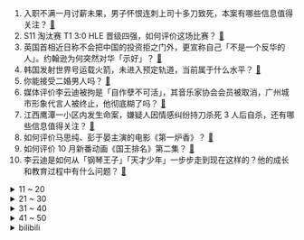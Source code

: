 1. 入职不满一月讨薪未果，男子怀恨连刺上司十多刀致死，本案有哪些信息值得关注？ [:link:](https://www.zhihu.com/question/491485634)
2. S11 淘汰赛 T1 3:0 HLE 晋级四强，如何评价这场比赛？ [:link:](https://www.zhihu.com/question/493942196)
3. 英国首相近日称不会把中国的投资拒之门外，更宣称自己「不是一个反华的人」。约翰逊为何突然对华「示好」？ [:link:](https://www.zhihu.com/question/493713975)
4. 韩国发射世界号运载火箭，未进入预定轨道，当前属于什么水平？ [:link:](https://www.zhihu.com/question/493739085)
5. 你能接受二婚男人吗？ [:link:](https://www.zhihu.com/question/414614768)
6. 媒体评价李云迪被拘是「自作孽不可活」，其音乐家协会会员被取消，广州城市形象代言人被终止，他彻底糊了吗？ [:link:](https://www.zhihu.com/question/493814225)
7. 江西鹰潭一小区内发生命案，嫌疑人因情感纠纷持刀杀死 3 人后自杀，还有哪些信息值得关注？ [:link:](https://www.zhihu.com/question/493910060)
8. 如何评价马思纯、彭于晏主演的电影《第一炉香》？ [:link:](https://www.zhihu.com/question/491765307)
9. 如何评价 10 月新番动画《国王排名》第二集？ [:link:](https://www.zhihu.com/question/493663337)
10. 李云迪是如何从「钢琴王子」「天才少年」一步步走到现在这样的？他的成长和教育过程中有什么问题？ [:link:](https://www.zhihu.com/question/493878532)
<details>
<summary>11 ~ 20</summary>

11. 如何看待李云迪涉嫌嫖娼被行拘，15 个品牌 5 家上市公司受牵连？对商业机构有哪些警示？ [:link:](https://www.zhihu.com/question/493862483)
12. 有哪些堪称神器的app，求推荐？ [:link:](https://www.zhihu.com/question/320338923)
13. 如果人类下辈子要变成猪，你最愿意在哪里生活？ [:link:](https://www.zhihu.com/question/493860477)
14. 峨眉山游客遭猴子抢包挥拳吓猴反被推开，遇到这种情况正确做法应该是什么？ [:link:](https://www.zhihu.com/question/493701070)
15. 鞠婧祎《嘉南传》的嘉南郡主造型怎么样？ [:link:](https://www.zhihu.com/question/492538912)
16. 5年银行柜员裸辞能干什么？ [:link:](https://www.zhihu.com/question/441968672)
17. 什么食物当地人吃不腻，外地人吃不惯？ [:link:](https://www.zhihu.com/question/493264711)
18. 为什么大多数员工发微信，领导从不回复？ [:link:](https://www.zhihu.com/question/487386044)
19. 请问画成这样离一线游戏大厂的游戏美术入行标准还差距多少呢？ [:link:](https://www.zhihu.com/question/492779519)
20. 东北那么冷，为什么喜欢吃凉菜？ [:link:](https://www.zhihu.com/question/492948697)
</details>
<details>
<summary>21 ~ 30</summary>

21. 如何看待周深放弃《青春环游记》而选择录制《令人心动的 offer 3》? [:link:](https://www.zhihu.com/question/493684814)
22. 如何看待公考培训机构被曝拖欠亿元退款，曾宣称「考不过全退」？公务员考试有必要报培训班吗？ [:link:](https://www.zhihu.com/question/493738150)
23. 《火影忍者》宇智波鼬一人团灭了整个家族，是鼬太强了还是宇智波族名不其实？ [:link:](https://www.zhihu.com/question/490855418)
24. 特斯拉 779 元卖限量空酒瓶，都是哪些人在买呢？该酒瓶能保值或者升值吗？ [:link:](https://www.zhihu.com/question/493749678)
25. 互联网公司校招名额大幅增加说明了什么问题？ [:link:](https://www.zhihu.com/question/493427555)
26. 有什么现实中不愿承认，但确实存在的道理? [:link:](https://www.zhihu.com/question/474585002)
27. Doinb S11失利后首次发声致歉：对不起，让你们失望了！对此你怎么看？ [:link:](https://www.zhihu.com/question/493593154)
28. 中国看海最好的城市是哪里？ [:link:](https://www.zhihu.com/question/487077010)
29. 快要异地了，预算两百块钱，送个什么礼物给女朋友比较好？ [:link:](https://www.zhihu.com/question/399286818)
30. 现代人能吃得惯古代普通老百姓家里的菜吗？ [:link:](https://www.zhihu.com/question/443939950)
</details>
<details>
<summary>31 ~ 40</summary>

31. 张一鸣超越马化腾成「中国互联网首富」，目前仅次于中国首富农夫山泉创始人钟睒睒，有哪些信息值得关注？ [:link:](https://www.zhihu.com/question/493455894)
32. 在伊利诺伊理工学院(IIT)就读是怎样一番体验？ [:link:](https://www.zhihu.com/question/40954393)
33. 2022年国考公告发布，新增行政执法类申论试卷，如何应对？ [:link:](https://www.zhihu.com/question/492475100)
34. 如何评价综艺《披荆斩棘的哥哥》第十一期（下）？ [:link:](https://www.zhihu.com/question/493864474)
35. 有哪些粉底液值得推荐？ [:link:](https://www.zhihu.com/question/28060171)
36. 我家4岁半的孩子在商店里偷拿了一个糖果，我该怎么教育他? [:link:](https://www.zhihu.com/question/492350107)
37. 如何评价 10 月 22 日召开的华为开发者大会 HDC 2021 ？有哪些值得关注的内容？ [:link:](https://www.zhihu.com/question/493870864)
38. 预算1000块，送女朋友什么生日礼物？ [:link:](https://www.zhihu.com/question/491639255)
39. 二胎家庭有哪些「家有俩娃」的快乐？ [:link:](https://www.zhihu.com/question/493191256)
40. 生活中有哪些细微却让你感动的小事？ [:link:](https://www.zhihu.com/question/27526860)
</details>
<details>
<summary>41 ~ 50</summary>

41. 有哪些必买的口红？ [:link:](https://www.zhihu.com/question/442011507)
42. 秋冬有哪些好搭配、好穿的衣服店铺值得推荐？ [:link:](https://www.zhihu.com/question/490984667)
43. 你吃烤肉时每次必点的食物是什么？ [:link:](https://www.zhihu.com/question/492146046)
44. 你觉得《再见爱人》里的章贺和郭柯宇可能会复婚吗？ [:link:](https://www.zhihu.com/question/486969427)
45. 在互联网公司工作（实习）是一种怎样的体验？ [:link:](https://www.zhihu.com/question/405849275)
46. 如何整合东方玄幻和西方玄幻的体系？ [:link:](https://www.zhihu.com/question/277245247)
47. 2021「双十一」期间，想要迅速获得淘气值有什么办法？ [:link:](https://www.zhihu.com/question/493775306)
48. 2021 年「双十一」，有哪些适合职场人士的数码好物？ [:link:](https://www.zhihu.com/question/492100757)
49. 有哪些文艺气息满满的礼物？ [:link:](https://www.zhihu.com/question/54909953)
50. 新款 MacBook Pro 最低起售 14999 元，你能接受吗？ [:link:](https://www.zhihu.com/question/493287321)
</details><details>
<summary>bilibili</summary>

1. 卫生扣分写检讨的巅峰之作。 [:link:](//www.bilibili.com/video/BV1Df4y1g7x9)
2. 人在海南，嫖到失联！揭露社交平台交友诈骗 [:link:](//www.bilibili.com/video/BV1Ju411f7ra)
3. 看好了沉香！宝莲灯是这么用的 ！ [:link:](//www.bilibili.com/video/BV1oP4y1t7fM)
4. 这是我吃过最脆的炸鸡...皮！不信的话，请试试看，包你不失望 [:link:](//www.bilibili.com/video/BV1NU4y1c7Aw)
5. 【何同学】我做了苹果放弃的产品... [:link:](//www.bilibili.com/video/BV19v411M7Rs)
6. 再见，巴甫洛夫大叔 [:link:](//www.bilibili.com/video/BV1Af4y137in)
7. 暗访麦当劳，食材过期、餐盘不洗、奶浆漏了三天还继续用 [:link:](//www.bilibili.com/video/BV1Fv411u72b)
8. 欲 戴 皇 冠 ，必 承 其 重 ！ [:link:](//www.bilibili.com/video/BV1yL4y1B7JF)
9. 这是我人生第一次做鹅，也是最后一次！！ [:link:](//www.bilibili.com/video/BV1Vb4y1h7Ei)
10. 耗时五年研发！大疆赌上所有，只差一点就完美？如影4D上手评测 [:link:](//www.bilibili.com/video/BV1dL4y1B75C)
<details>
<summary>11 ~ 20</summary>

11. 当一个北方人，尝试在南方街头点100元的麻辣烫... [:link:](//www.bilibili.com/video/BV1oQ4y1D7qj)
12. 应小火罐们要求，我在JOJO中饰配了三个角色，希望你们喜欢【高全胜】 [:link:](//www.bilibili.com/video/BV1Bq4y197S5)
13. 难兄难弟 [:link:](//www.bilibili.com/video/BV1Vb4y1h7ut)
14. 在海底捞给希儿过生日 [:link:](//www.bilibili.com/video/BV1wv411u77B)
15. 【软件测评】把所有流氓软件都装进电脑是一种什么体验！ [:link:](//www.bilibili.com/video/BV1nb4y1h76B)
16. 盘点一下网上的那些穿搭陷阱！ [:link:](//www.bilibili.com/video/BV1N3411y7yk)
17. 今晚全场消费由_____买单！ [:link:](//www.bilibili.com/video/BV1xr4y1y7xp)
18. 不 要 迟 到 [:link:](//www.bilibili.com/video/BV1kb4y1h7zk)
19. 我们为什么要拉着一堆老外研究中国崛起的秘密？ [:link:](//www.bilibili.com/video/BV1Kq4y1G7yA)
20. 【原神夜店风】午 夜 男 团 [:link:](//www.bilibili.com/video/BV1zR4y1J7X3)
</details>
<details>
<summary>21 ~ 30</summary>

21. 感谢央视网！感谢各位爱心网友的支持和帮助！ [:link:](//www.bilibili.com/video/BV1P34y1m7qv)
22. 有些人面无表情时，情绪已经走了两公里 [:link:](//www.bilibili.com/video/BV1NP4y1b7JM)
23. 钢琴家的事，能叫嫖吗？！！ [:link:](//www.bilibili.com/video/BV1rL411G7Pm)
24. 踢馆rookie韩料店，IG上单当面锐评，毫不留情！【怎么这么值ep31-贪食主义】 [:link:](//www.bilibili.com/video/BV1QL411G7eq)
25. 志愿军战神！一个人对抗敌军五个连！【阅片无数Ⅱ 23】 [:link:](//www.bilibili.com/video/BV17b4y1h7H4)
26. "在冗长的黑夜里 你是我唯一的光" [:link:](//www.bilibili.com/video/BV1Xv411M7yz)
27. 自制莫西干式自动喝饮料帽子 [:link:](//www.bilibili.com/video/BV12Q4y1i7qE)
28. 【4K60FPS】詹姆斯·布朗特《You're Beautiful》交响乐现场！唱哭无数人的神曲！ [:link:](//www.bilibili.com/video/BV1j3411y7CF)
29. 李云迪嫖娼被拘 [:link:](//www.bilibili.com/video/BV1DR4y1J7k7)
30. 狐主任打脸名场面:《解闷儿》 [:link:](//www.bilibili.com/video/BV1EF411e7bJ)
</details>
<details>
<summary>31 ~ 40</summary>

31. 他说风雨中这点痛算什么…… [:link:](//www.bilibili.com/video/BV17Q4y1z7Ax)
32. 《情侣对线天花板》2.0 [:link:](//www.bilibili.com/video/BV1BQ4y1D7ZC)
33. 【时代少年团】《这福气给你要不要》之出发吧！假期 [:link:](//www.bilibili.com/video/BV1vL4y1B78G)
34. 半小时带你回忆s8世界赛ig夺冠 [:link:](//www.bilibili.com/video/BV1aL4y1B7uj)
35. 一起来和“诈骗”对对线！ [:link:](//www.bilibili.com/video/BV1tb4y1h7nF)
36. 2021年10月21日，分享一首歌。 [:link:](//www.bilibili.com/video/BV1Fr4y117Ja)
37. 【谭晶】《不可阻挡》燃炸来袭，跨界电竞挑战全新曲风，LPL战队S11加油！ [:link:](//www.bilibili.com/video/BV1SL4y1B7yS)
38. 大家觉得我方会胜诉吗？ [:link:](//www.bilibili.com/video/BV1xq4y197Yn)
39. 怒花6万，59.9元到950元的粉底液哪家强？【老爸评测】 [:link:](//www.bilibili.com/video/BV1VP4y1b7Va)
40. 这才是真正相亲相来的女孩。。。。。。。。。。。。 [:link:](//www.bilibili.com/video/BV1QF411Y7Fg)
</details>
<details>
<summary>41 ~ 50</summary>

41. 《 今年最好看的电影：图兰朵 》 [:link:](//www.bilibili.com/video/BV1gv411u7at)
42. 何同学：每个人都有成名的15分钟，那之后呢？ [:link:](//www.bilibili.com/video/BV1RP4y1t7pb)
43. 突然变成盖伦从厕所里冲出来，女朋友看到后... [:link:](//www.bilibili.com/video/BV17h411n7wH)
44. 点赞破5000 去校长室变 [:link:](//www.bilibili.com/video/BV1sL411g7t9)
45. 【咬人猫X矮乐多】零 元 购 猫！Ngana Rindu [:link:](//www.bilibili.com/video/BV1zL4y1B7He)
46. 刘庸干净又卫生系列：国内美食特别专辑(一) [:link:](//www.bilibili.com/video/BV1kv411M7jN)
47. 《 鼠 飚 》 [:link:](//www.bilibili.com/video/BV1QF411Y7wd)
48. 靠谱盘点139：最后的生还者！S赛八强猪狗大战再现，FPXLNG接连出局，谁将成为LPL最后的希望？ [:link:](//www.bilibili.com/video/BV1XU4y1F7Vv)
49. 整蛊男友，让他打开用502粘住的罐头！男友力丧失的瞬间好尴尬！ [:link:](//www.bilibili.com/video/BV1iR4y1J7iE)
50. YELLOW- 神山羊【MV】　YELLOW- Yoh Kamiyama【MV】 [:link:](//www.bilibili.com/video/BV1YP4y1877f)
</details>
<details>
<summary>51 ~ 60</summary>

51. 这虎牙 不开啤酒瓶可惜了！ [:link:](//www.bilibili.com/video/BV1bP4y1b7Bs)
52. 【龚俊】工作日vlog 3.0 [:link:](//www.bilibili.com/video/BV1ER4y1J7Y7)
53. SEVENTEEN 'Rock with you' Official MV [:link:](//www.bilibili.com/video/BV1pL411G797)
54. 细读经典：震碎三观！这部电影后劲儿太大了！（温馨提醒：请关掉弹幕食用） [:link:](//www.bilibili.com/video/BV1p34y1m7nG)
55. 【同人动画】儿童迪迦2：新的伙伴！！！！ [:link:](//www.bilibili.com/video/BV1uu411f7ix)
56. 【电竞星快报】当凤一麒碎，八强内战时，LPL还剩下什么？（第三季38期） [:link:](//www.bilibili.com/video/BV1AQ4y1q7co)
57. 凌晨4点，我被穷醒了，我才24岁，不知从何起也开始为生活努力了 [:link:](//www.bilibili.com/video/BV1EQ4y1z7mU)
58. 太子落马，靖王加爵，风云格局大变动！国产古装大戏《琅琊榜》第五期 [:link:](//www.bilibili.com/video/BV1cb4y1h7qN)
59. 95%的钱分给员工，加班一次罚5000，每周二闭店休息，这是什么神仙超市？ [:link:](//www.bilibili.com/video/BV14b4y1h7QJ)
60. LOL手游最脏套路 无限续杯流！【罗汉鬼套路】 [:link:](//www.bilibili.com/video/BV1QU4y1F7T5)
</details>
<details>
<summary>61 ~ 70</summary>

61. 【动态胡桃】Lolita小胡桃 别盯着我看！ [:link:](//www.bilibili.com/video/BV1N34y1m7aL)
62. 耗时一个月，爆肝两万字，竭力呈现克苏鲁巅峰巨制《疯狂山脉》最终章 [:link:](//www.bilibili.com/video/BV1kb4y1h7Sa)
63. 深夜便利店干饭,美少女太暖了,一直陪我到深夜!分享自制美食~ 美食探店/无广试吃员 [:link:](//www.bilibili.com/video/BV1JF411e7ZQ)
64. 以色列主播小哥首次直播时，迎来的第一位观众竟是…… [:link:](//www.bilibili.com/video/BV1Yq4y1571x)
65. 八大菜系之首？ 我被这道600元的菜刷新了认知！！ 【八大菜系8】 [:link:](//www.bilibili.com/video/BV1iF411Y79v)
66. 你有你的诗和远方，我有我的懒与嚣张 [:link:](//www.bilibili.com/video/BV13F411e7ad)
67. 【low君】《嘉南传》：带妆进组，人好看了剧难看了。 [:link:](//www.bilibili.com/video/BV1e44y1v7cj)
68. 蔡英文也“中招”，台湾网红用换脸技术制作不雅视频被捕 [:link:](//www.bilibili.com/video/BV18Q4y1D7gZ)
69. 教你一分半以内搞定俄罗斯移民面试！要来一杯伏特加吗？ [:link:](//www.bilibili.com/video/BV1fv411g7Wv)
70. 日本熊本阿苏山火山突然喷发！ [:link:](//www.bilibili.com/video/BV1EQ4y1z7Pu)
</details>
<details>
<summary>71 ~ 80</summary>

71. 《B 站 各 等 级 用 户 现 状 ！》(LV6篇) [:link:](//www.bilibili.com/video/BV1dP4y1t7hV)
72. 姐姐为角色直接剃寸头！女扮男装跟她比弱爆了！ [:link:](//www.bilibili.com/video/BV1PF411e7pR)
73. 这样聊天，让女生瞬间上头 [:link:](//www.bilibili.com/video/BV1z34y1m7S5)
74. 连环整蛊！半夜假装剃掉女友的头发？她瞬间清醒了… [:link:](//www.bilibili.com/video/BV1xq4y157P3)
75. 吊 带 袜 天 使 真人.ver [:link:](//www.bilibili.com/video/BV1ZT4y1o79L)
76. 墨西哥禁毒，总统没了；中国禁毒，毒贩没了！【阿Test正经比比】 [:link:](//www.bilibili.com/video/BV1iU4y1F7rj)
77. 【华农兄弟×手工耿】千里之外 [:link:](//www.bilibili.com/video/BV1CR4y1J7aR)
78. MV-【Ado】烦死了/うっせぇわ [:link:](//www.bilibili.com/video/BV1ih411b7La)
79. 【收藏向】不懂这些，跑步受伤粗腿是迟早的事｜保姆级跑步姿势详解 [:link:](//www.bilibili.com/video/BV1ER4y1J7hp)
80. 【鬼谷说】环节动物：生于混沌 遁入幽冥 [:link:](//www.bilibili.com/video/BV1mf4y1g7Bd)
</details>
<details>
<summary>81 ~ 90</summary>

81. 《 章 鱼 游 戏 》 [:link:](//www.bilibili.com/video/BV1KR4y1J7DZ)
82. “喜欢就要表达出来！” [:link:](//www.bilibili.com/video/BV19u411Z7Je)
83. 天女兽跳舞？这谁能扛得住啊！【braveheart】原创编舞 [:link:](//www.bilibili.com/video/BV1Ev411u7sE)
84. 清新的森林里，埋藏着多少不为人知的秘密？〖游戏不止〗 [:link:](//www.bilibili.com/video/BV1X3411C7kP)
85. 当你可以控制玩家做「究极羞耻」的事情！? [:link:](//www.bilibili.com/video/BV1uq4y1G71n)
86. 带给你超辣的shake it！！【兔总裁】 [:link:](//www.bilibili.com/video/BV1br4y1y7dd)
87. 程序员前端知识图谱+B站自学资源整合 新手自学无忧 老手查缺补漏 实现完全自学 [:link:](//www.bilibili.com/video/BV1ub4y1h7ZY)
88. 无脸羊的高光时刻 [:link:](//www.bilibili.com/video/BV1Gu411f7N7)
89. 什么？知名up主竟从事电信诈骗？ [:link:](//www.bilibili.com/video/BV1tf4y1g7kw)
90. 【暴走大事件第八季】19 人工智能对线职场精英，老年相亲节目神仙打架（蓝） [:link:](//www.bilibili.com/video/BV1fQ4y1i79a)
</details>
<details>
<summary>91 ~ 100</summary>

91. 【4K顶级画质】你的名字插曲《スパークル》现场，没想到都过去5年了！！！ [:link:](//www.bilibili.com/video/BV1yQ4y1i7Rd)
92. 说好的开箱呢？！？！ [:link:](//www.bilibili.com/video/BV1GF411e7qU)
93. 和平饭店 厨子探店 ¥1959 [:link:](//www.bilibili.com/video/BV1gb4y1h7gj)
94. 一个白嫖小技巧 [:link:](//www.bilibili.com/video/BV1Xv411M7tU)
95. 瓜 摊 学 霸 [:link:](//www.bilibili.com/video/BV1M3411y7BS)
96. 【C菌x纯黑】B站三怂首次联手玩惊悚游戏《黑相集:灰冥界》第一期！ [:link:](//www.bilibili.com/video/BV1dT4y1o79M)
97. 导演：让他来演抽烟，没想到直接被他抽进了北影教科书！ [:link:](//www.bilibili.com/video/BV1aT4y1o7R3)
98. 这几个演员告诉我们气质远比五官精致重要得多…… [:link:](//www.bilibili.com/video/BV1944y1x7bK)
99. 俄罗斯战队TSpirit电子竞技赛夺冠 普京送上祝贺 [:link:](//www.bilibili.com/video/BV1Bq4y197YF)
100. 广东人听到早茶被抹黑可以有多生气？ [:link:](//www.bilibili.com/video/BV1p34y1m7E4)
</details></details>